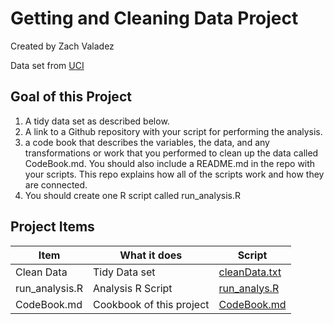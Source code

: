 # Getting and Cleaning Data Project
Created by Zach Valadez

Data set from [UCI](http://archive.ics.uci.edu/ml/datasets/Human+Activity+Recognition+Using+Smartphones)

## Goal of this Project
1) A tidy data set as described below.
2) A link to a Github repository with your script for performing the analysis.
3) a code book that describes the variables, the data, and any transformations or work that you performed to clean up the data called CodeBook.md. You should also include a README.md in the repo with your scripts. This repo explains how all of the scripts work and how they are connected.
4) You should create one R script called run_analysis.R

## Project Items
Item | What it does | Script
--- | --- | ---
Clean Data | Tidy Data set | [cleanData.txt](https://github.com/Zach032/Getting-and-Cleaning-Data-Project/blob/master/cleanData.txt)
run_analysis.R | Analysis R Script | [run_analys.R](https://github.com/Zach032/Getting-and-Cleaning-Data-Project/blob/master/run_analysis.R)
CodeBook.md | Cookbook of this project| [CodeBook.md](https://github.com/Zach032/Getting-and-Cleaning-Data-Project/blob/master/CodeBook.md)
